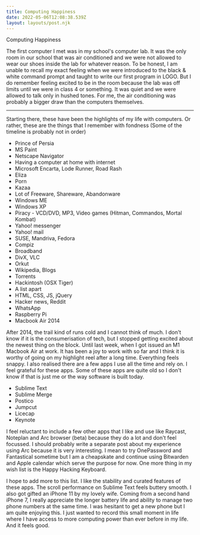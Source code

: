 ```yaml
---
title: Computing Happiness
date: 2022-05-06T12:08:38.539Z
layout: layouts/post.njk
---
```

Computing Happiness

The first computer I met was in my school's computer lab. It was the only room in our school that was air conditioned and we were not allowed to wear our shoes inside the lab for whatever reason. To be honest, I am unable to recall my exact feeling when we were introduced to the black & white command prompt and taught to write our first program in LOGO. But I do remember feeling excited to be in the room because the lab was off limits until we were in class 4 or something. It was quiet and we were allowed to talk only in hushed tones. For me, the air conditioning was probably a bigger draw than the computers themselves.

---

Starting there, these have been the highlights of my life with computers. Or rather, these are the things that I remember with fondness (Some of the timeline is probably not in order)

* Prince of Persia
* MS Paint
* Netscape Navigator
* Having a computer at home with internet
* Microsoft Encarta, Lode Runner, Road Rash
* Eliza
* Porn
* Kazaa
* Lot of Freeware, Shareware, Abandonware
* Windows ME
* Windows XP
* Piracy - VCD/DVD, MP3, Video games (Hitman, Commandos, Mortal Kombat)
* Yahoo! messenger
* Yahoo! mail
* SUSE, Mandriva, Fedora
* Compiz
* Broadband
* DivX, VLC
* Orkut
* Wikipedia, Blogs
* Torrents
* Hackintosh (OSX Tiger)
* A list apart
* HTML, CSS, JS, jQuery
* Hacker news, Reddit
* WhatsApp
* Raspberry Pi
* Macbook Air 2014

After 2014, the trail kind of runs cold and I cannot think of much. I don't know if it is the consumerisation of tech, but I stopped getting excited about the newest thing on the block. Until last week, when I got issued an M1 Macbook Air at work. It has been a joy to work with so far and I think it is worthy of going on my highlight reel after a long time. Everything feels snappy. I also realised there are a few apps I use all the time and rely on. I feel grateful for these apps. Some of these apps are quite old so I don't know if that is just me or the way software is built today.

* Sublime Text
* Sublime Merge
* Postico
* Jumpcut
* Licecap
* Keynote

I feel reluctant to include a few other apps that I like and use like Raycast, Noteplan and Arc browser (beta) because they do a lot and don't feel focussed. I should probably write a separate post about my experience using Arc because it is very interesting. I mean to try OnePassword and Fantastical sometime but I am a cheapskate and continue using Bitwarden and Apple calendar which serve the purpose for now. One more thing in my wish list is the Happy Hacking Keyboard.

I hope to add more to this list. I like the stability and curated features of these apps. The scroll performance on Sublime Text feels buttery smooth. I also got gifted an iPhone 11 by my lovely wife. Coming from a second hand iPhone 7, I really appreciate the longer battery life and ability to manage two phone numbers at the same time. I was hesitant to get a new phone but I am quite enjoying this. I just wanted to record this small moment in life where I have access to more computing power than ever before in my life. And it feels good.